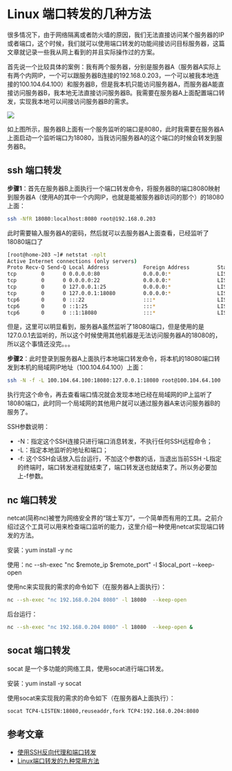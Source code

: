 # Linux 端口转发的几种方法

很多情况下，由于网络隔离或者防火墙的原因，我们无法直接访问某个服务器的IP或者端口，这个时候，我们就可以使用端口转发的功能间接访问目标服务器，这篇文章就记录一些我从网上看到的并且实际操作过的方案。

首先说一个比较具体的案例：我有两个服务器，分别是服务器A（服务器A实际上有两个内网IP，一个可以跟服务器B连接的192.168.0.203，一个可以被我本地连接的100.104.64.100）和服务器B，但是我本机只能访问服务器A，而服务器A能直接访问服务器B，我本地无法直接访问服务器B。我需要在服务器A上面配置端口转发，实现我本地可以间接访问服务器B的需求。

![](https://cdn.jsdelivr.net/gh/Hopetree/blog-img@main/2023/10/port2port.png)

如上图所示，服务器B上面有一个服务监听的端口是8080，此时我需要在服务器A上面启动一个监听端口为18080，当我访问服务器A的这个端口的时候会转发到服务器B。

## ssh 端口转发

**步骤1**：首先在服务器B上面执行一个端口转发命令，将服务器B的端口8080映射到服务器A（使用A的其中一个内网IP，也就是能被服务器B访问的那个）的18080上面：

```bash
ssh -NfR 18080:localhost:8080 root@192.168.0.203
```

此时需要输入服务器A的密码，然后就可以去服务器A上面查看，已经监听了18080端口了

```bash
[root@home-203 ~]# netstat -nplt
Active Internet connections (only servers)
Proto Recv-Q Send-Q Local Address           Foreign Address         State       PID/Program name    
tcp        0      0 0.0.0.0:80              0.0.0.0:*               LISTEN      1054/nginx: master  
tcp        0      0 0.0.0.0:22              0.0.0.0:*               LISTEN      29583/sshd          
tcp        0      0 127.0.0.1:25            0.0.0.0:*               LISTEN      1314/master         
tcp        0      0 127.0.0.1:18080         0.0.0.0:*               LISTEN      12801/sshd: root         
tcp6       0      0 :::22                   :::*                    LISTEN      29583/sshd          
tcp6       0      0 ::1:25                  :::*                    LISTEN      1314/master         
tcp6       0      0 ::1:18080               :::*                    LISTEN      12801/sshd: root    
```

但是，这里可以明显看到，服务器A虽然监听了18080端口，但是使用的是127.0.0.1去监听的，所以这个时候使用其他机器是无法访问服务器A的18080的，所以这个事情还没完。。。

**步骤2**：此时登录到服务器A上面执行本地端口转发命令，将本机的18080端口转发到本机的局域网IP地址（100.104.64.100）上面：

```bash
ssh -N -f -L 100.104.64.100:18080:127.0.0.1:18080 root@100.104.64.100
```

执行完这个命令，再去查看端口情况就会发现本地已经在局域网的IP上监听了18080端口，此时同一个局域网的其他用户就可以通过服务器A来访问服务器B的服务了。

SSH参数说明：

- -N：指定这个SSH连接只进行端口消息转发，不执行任何SSH远程命令；
- -L：指定本地监听的地址和端口；
- -f: 这个SSH会话放入后台运行，不加这个参数的话，当退出当前SSH -L指定的终端时，端口转发进程就结束了，端口转发送也就结束了。所以务必要加上-f参数。

## nc 端口转发

netcat(简称nc)被誉为网络安全界的“瑞士军刀”，一个简单而有用的工具。之前介绍过这个工具可以用来检查端口监听的能力，这里介绍一种使用netcat实现端口转发的方法。

安装：yum install -y nc

使用：nc --sh-exec "nc $remote_ip $remote_port" -l $local_port  --keep-open

使用nc来实现我的需求的命令如下（在服务器A上面执行）：

```bash
nc --sh-exec "nc 192.168.0.204 8080" -l 18080  --keep-open
```

后台运行：

```bash
nc --sh-exec "nc 192.168.0.204 8080" -l 18080  --keep-open &
```

## socat 端口转发

socat 是一个多功能的网络工具，使用socat进行端口转发。

安装：yum install -y socat 

使用socat来实现我的需求的命令如下（在服务器A上面执行）：

```bash
socat TCP4-LISTEN:18080,reuseaddr,fork TCP4:192.168.0.204:8080
```

## 参考文章

- [使用SSH反向代理和端口转发](https://www.jianshu.com/p/dafbbbe4c43b)
- [Linux端口转发的九种常用方法](https://blog.csdn.net/JineD/article/details/118254041)